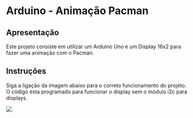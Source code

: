 # Arduino - Animação Pacman

## Apresentação
Este projeto consiste em utilizar um Arduino Uno e um Display 16x2 para fazer uma animação com o Pacman.

## Instruções
Siga a ligação da imagem abaixo para o correto funcionamento do projeto. O código esta programado para funcionar o display sem o módulo i2c para displays.

<img src="https://user-images.githubusercontent.com/18702896/65741993-ad774f00-e0c4-11e9-8b56-88f897fbaa0a.jpg"/>
